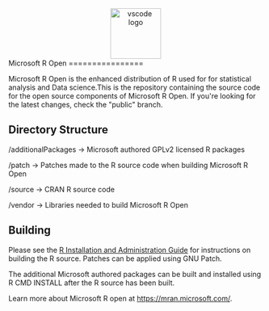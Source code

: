 <center>
<img alt="vscode logo" src="https://mran.microsoft.com/assets/img/ClarkHead.png" width="100px">
</center>
Microsoft R Open
================

Microsoft R Open is the enhanced distribution of R used for for statistical analysis and Data science.This is the repository containing the source code for the open source components of Microsoft R Open. If you're looking for the latest changes, check the "public" branch.


Directory Structure
-------------------

/additionalPackages -> Microsoft authored GPLv2 licensed R packages

/patch              -> Patches made to the R source code when building Microsoft R Open

/source             -> CRAN R source code

/vendor             -> Libraries needed to build Microsoft R Open



Building
--------

Please see the [R Installation and Administration Guide](https://cran.r-project.org/doc/manuals/r-release/R-admin.html) for instructions on building the R source. Patches can be applied using GNU Patch.

The additional Microsoft authored packages can be built and installed using R CMD INSTALL after the R source has been built.

Learn more about Microsoft R open at <https://mran.microsoft.com/>.
